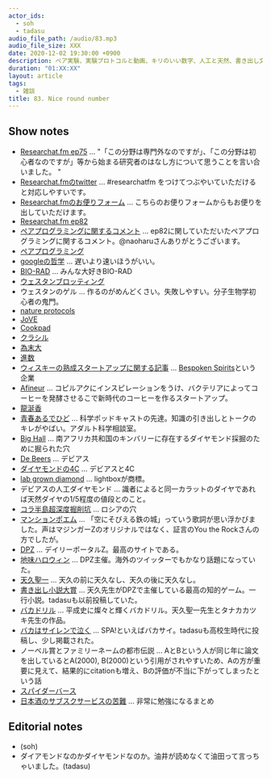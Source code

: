 ```yaml
---
actor_ids:
  - soh
  - tadasu
audio_file_path: /audio/83.mp3
audio_file_size: XXX
date: 2020-12-02 19:30:00 +0900
description: ペア実験、実験プロトコルと動画、キリのいい数字、人工と天然、書き出し文、オススメされた漫画を読んでいない問題について話しました。
duration: "01:XX:XX"
layout: article
tags:
  - 雑談
title: 83. Nice round number
---
```


## Show notes
- [Researchat.fm ep75](https://researchat.fm/episode/75) ...  "「この分野は専門外なのですが」、「この分野は初心者なのですが」等から始まる研究者のはなし方について思うことを言い合いました。 "
- [Researchat.fmのtwitter](https://twitter.com/researchat_fm) ... #researchatfm をつけてつぶやいていただけると対応しやすいです。
- [Researchat.fmのお便りフォーム](https://researchat.fm/form.html) ... こちらのお便りフォームからもお便りを出していただけます。
- [Researchat.fm ep82](https://researchat.fm/episode/82)
- [ペアプログラミングに関するコメント](https://twitter.com/naoharu/status/1331437494462648321) ... ep82に関していただいたペアプログラミングに関するコメント。@naoharuさんありがとうございます。
- [ペアプログラミング](https://ja.wikipedia.org/wiki/%E3%83%9A%E3%82%A2%E3%83%97%E3%83%AD%E3%82%B0%E3%83%A9%E3%83%9F%E3%83%B3%E3%82%B0)
- [googleの哲学](https://www.google.com/about/philosophy.html?hl=JA) ... 遅いより速いほうがいい。
- [BIO-RAD](https://www.bio-rad.com/) ... みんな大好きBIO-RAD
- [ウェスタンブロッティング](https://ja.wikipedia.org/wiki/%E3%82%A6%E3%82%A7%E3%82%B9%E3%82%BF%E3%83%B3%E3%83%96%E3%83%AD%E3%83%83%E3%83%86%E3%82%A3%E3%83%B3%E3%82%B0)
- ウェスタンのゲル ... 作るのがめんどくさい。失敗しやすい。分子生物学初心者の鬼門。
- [nature protocols](https://www.nature.com/nprot/)
- [JoVE](https://www.jove.com/)
- [Cookpad](https://cookpad.com/)
- [クラシル](https://www.kurashiru.com/)
- [為末大](https://ja.wikipedia.org/wiki/%E7%82%BA%E6%9C%AB%E5%A4%A7)
- [進数](https://ja.wikipedia.org/wiki/%E9%80%B2%E6%95%B0)
- [ウィスキーの熟成スタートアップに関する記事](https://www.afpbb.com/articles/-/3309033) ... [Bespoken Spirits](https://www.bespokenspirits.com/)という企業
- [Afineur](https://www.afineur.com) ... コピルアクにインスピレーションをうけ、バクテリアによってコーヒーを発酵させるこで新時代のコーヒーを作るスタートアップ。
- [龍涎香](https://ja.wikipedia.org/wiki/%E9%BE%8D%E6%B6%8E%E9%A6%99)
- [青春あるでひど](http://www.dehido.com/) ... 科学ポッドキャストの先達。知識の引き出しとトークのキレがやばい。アダルト科学相談室。
- [Big Hall](https://en.wikipedia.org/wiki/Big_Hole) ... 南アフリカ共和国のキンバリーに存在するダイヤモンド採掘のために掘られた穴
- [De Beers](https://www.debeers.com/en-us/home) ... デビアス
- [ダイヤモンドの4C](https://www.gia.edu/JP/gia-news-research/diamond-quality-short-history-4cs) ... デビアスと4C
- [lab grown diamond](https://lightboxjewelry.com/collections/) ... lightboxが商標。
- デビアスの人工ダイヤモンド ... 識者によると同一カラットのダイヤであれば天然ダイヤの1/5程度の値段とのこと。
- [コラ半島超深度掘削坑](https://ja.wikipedia.org/wiki/%E3%82%B3%E3%83%A9%E5%8D%8A%E5%B3%B6%E8%B6%85%E6%B7%B1%E5%BA%A6%E6%8E%98%E5%89%8A%E5%9D%91) ... ロシアの穴
- [マンションポエム](https://dailyportalz.jp/kiji/170728200270) ... 「空にそびえる鉄の城」っていう歌詞が思い浮かびました。声はマジンガーZのオリジナルではなく、証言のYou the Rockさんの方でしたが。
- [DPZ](https://dailyportalz.jp/) ... デイリーポータルZ。最高のサイトである。
- [地味ハロウィン](https://dailyportalz.jp/kiji/jimihalloween2020_pictures) ... DPZ主催。海外のツイッターでもかなり話題になっていた。
- [天久聖一](https://ja.wikipedia.org/wiki/%E5%A4%A9%E4%B9%85%E8%81%96%E4%B8%80) ... 天久の前に天久なし、天久の後に天久なし。
- [書き出し小説大賞](https://dailyportalz.jp/kiji/121103158198) ... 天久先生がDPZで主催している最高の知的ゲーム。一行小説。tadasuも以前投稿していた。
- [バカドリル](https://ja.wikipedia.org/wiki/%E3%83%90%E3%82%AB%E3%83%89%E3%83%AA%E3%83%AB) ... 平成史に燦々と輝くバカドリル。天久聖一先生とタナカカツキ先生の作品。
- [バカはサイレンで泣く](https://nikkan-spa.jp/bakasai) ... SPA!といえばバカサイ。tadasuも高校生時代に投稿し、少し掲載された。
- ノーベル賞とファミリーネームの都市伝説 ... AとBという人が同じ年に論文を出しているとA(2000), B(2000)という引用がされやすいため、Aの方が重要に見えて、結果的にcitationも増え、Bの評価が不当に下がってしまったという話
- [スパイダーバース](https://www.amazon.co.jp/dp/B07RQHH1GN/)
- [日本酒のサブスクサービスの苦難](https://togetter.com/li/1433089) ... 非常に勉強になるまとめ

## Editorial notes
- (soh)
- ダイアモンドなのかダイヤモンドなのか。油井が読めなくて油田って言っちゃいました。(tadasu)
